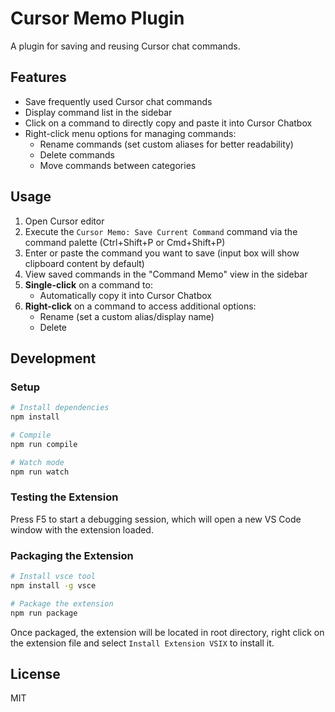 <!-- @format -->

# Cursor Memo Plugin

A plugin for saving and reusing Cursor chat commands.

## Features

- Save frequently used Cursor chat commands
- Display command list in the sidebar
- Click on a command to directly copy and paste it into Cursor Chatbox
- Right-click menu options for managing commands:
  - Rename commands (set custom aliases for better readability)
  - Delete commands
  - Move commands between categories

## Usage

1. Open Cursor editor
2. Execute the `Cursor Memo: Save Current Command` command via the command palette (Ctrl+Shift+P or Cmd+Shift+P)
3. Enter or paste the command you want to save (input box will show clipboard content by default)
4. View saved commands in the "Command Memo" view in the sidebar
5. **Single-click** on a command to:
   - Automatically copy it into Cursor Chatbox
6. **Right-click** on a command to access additional options:
   - Rename (set a custom alias/display name)
   - Delete

## Development

### Setup

```bash
# Install dependencies
npm install

# Compile
npm run compile

# Watch mode
npm run watch
```

### Testing the Extension

Press F5 to start a debugging session, which will open a new VS Code window with the extension loaded.

### Packaging the Extension

```bash
# Install vsce tool
npm install -g vsce

# Package the extension
npm run package
```

Once packaged, the extension will be located in root directory, right click on the extension file and select `Install Extension VSIX` to install it.

## License

MIT
